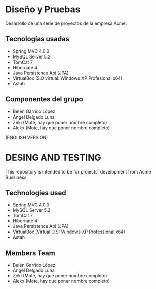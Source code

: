 # Diseño y Pruebas

  Desarrollo de una serie de proyectos de la empresa Acme.
  
  ## Tecnologías usadas
  
  * Spring MVC 4.0.0
  * MySQL Server 5.2
  * TomCat 7
  * Hibernate 4
  * Java Persistence Api (JPA)
  * VirtualBox (S.O virtual: Windows XP Profesional x64)
  * Astah
  
  ## Componentes del grupo
  
  * Belén Garrido López
  * Ángel Delgado Luna
  * Zeki (Mote, hay que poner nombre completo)
  * Alekx (Mote, hay que poner nombre completo)

(ENGLISH VERSION)

# DESING AND TESTING

  This repository is intended to be for projects´ development from Acme Bussiness.
  
  ## Technologies used
  
  * Spring MVC 4.0.0
  * MySQL Server 5.2
  * TomCat 7
  * Hibernate 4
  * Java Persistence Api (JPA)
  * VirtualBox (Virtual O.S: Windows XP Professional x64)
  * Astah
  
  ## Members Team
  
  * Belén Garrido López
  * Ángel Delgado Luna
  * Zeki (Mote, hay que poner nombre completo)
  * Alekx (Mote, hay que poner nombre completo)
